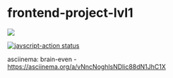 # frontend-project-lvl1
<a href="https://codeclimate.com/github/ponttor/frontend-project-lvl1/maintainability"><img src="https://api.codeclimate.com/v1/badges/a99a88d28ad37a79dbf6/maintainability" /></a>

<a href="https://github.com/ponttor/frontend-project-lvl1/actions"><img alt="javscript-action status" src="https://github.com//ponttor/frontend-project-lvl1/.github/workflows/ci.yml/badge.svg"></a>

asciinema:
brain-even - https://asciinema.org/a/vNncNoghlsNDlic88dN1JhC1X
